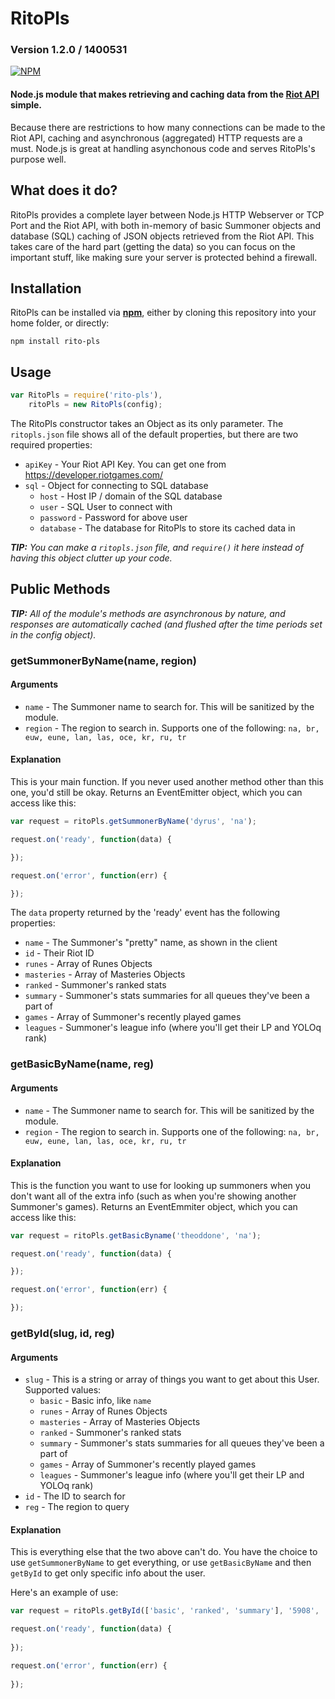 RitoPls
========

### Version 1.2.0 / 1400531

[![NPM](https://nodei.co/npm/rito-pls.png?downloads=true)](https://nodei.co/npm/rito-pls/)

#### Node.js module that makes retrieving and caching data from the [Riot API](https://developer.riotgames.com/) simple.

Because there are restrictions to how many connections can be made to the Riot API, caching and asynchronous (aggregated) HTTP requests are a must. Node.js is great at handling asynchonous code and serves RitoPls's purpose well.

## What does it do?

RitoPls provides a complete layer between Node.js HTTP Webserver or TCP Port and the Riot API, with both in-memory of basic Summoner objects and database (SQL) caching of JSON objects retrieved from the Riot API. This takes care of the hard part (getting the data) so you can focus on the important stuff, like making sure your server is protected behind a firewall.

## Installation

RitoPls can be installed via [**npm**](www.npmjs.org), either by cloning this repository into your home folder, or directly:

```
npm install rito-pls
```

## Usage

``` js
var RitoPls = require('rito-pls'),
	ritoPls = new RitoPls(config);
```

The RitoPls constructor takes an Object as its only parameter. The `ritopls.json` file shows all of the default properties, but there are two required properties:

* `apiKey` - Your Riot API Key. You can get one from https://developer.riotgames.com/
* `sql` - Object for connecting to SQL database
	* `host` - Host IP / domain of the SQL database
	* `user` - SQL User to connect with
	* `password` - Password for above user
	* `database` - The database for RitoPls to store its cached data in

_**TIP:** You can make a `ritopls.json` file, and `require()` it here instead of having this object clutter up your code._

## Public Methods

_**TIP:** All of the module's methods are asynchronous by nature, and responses are automatically cached (and flushed after the time periods set in the config object)._

### getSummonerByName(name, region)

#### Arguments

* `name` - The Summoner name to search for. This will be sanitized by the module.
* `region` - The region to search in. Supports one of the following: `na, br, euw, eune, lan, las, oce, kr, ru, tr`

#### Explanation

This is your main function. If you never used another method other than this one, you'd still be okay. Returns an EventEmitter object, which you can access like this:

``` js
var request = ritoPls.getSummonerByName('dyrus', 'na');

request.on('ready', function(data) {

});

request.on('error', function(err) {

});
```

The `data` property returned by the 'ready' event has the following properties:

* `name` - The Summoner's "pretty" name, as shown in the client
* `id` - Their Riot ID
* `runes` - Array of Runes Objects
* `masteries` - Array of Masteries Objects
* `ranked` - Summoner's ranked stats
* `summary` - Summoner's stats summaries for all queues they've been a part of
* `games` - Array of Summoner's recently played games
* `leagues` - Summoner's league info (where you'll get their LP and YOLOq rank)

### getBasicByName(name, reg)

#### Arguments

* `name` - The Summoner name to search for. This will be sanitized by the module.
* `region` - The region to search in. Supports one of the following: `na, br, euw, eune, lan, las, oce, kr, ru, tr`

#### Explanation

This is the function you want to use for looking up summoners when you don't want all of the extra info (such as when you're showing another Summoner's games). Returns an EventEmmiter object, which you can access like this:

``` js
var request = ritoPls.getBasicByname('theoddone', 'na');

request.on('ready', function(data) {

});

request.on('error', function(err) {

});
```

### getById(slug, id, reg)

#### Arguments

* `slug` - This is a string or array of things you want to get about this User. Supported values:
	* `basic` - Basic info, like `name`
	* `runes` - Array of Runes Objects
	* `masteries` - Array of Masteries Objects
	* `ranked` - Summoner's ranked stats
	* `summary` - Summoner's stats summaries for all queues they've been a part of
	* `games` - Array of Summoner's recently played games
	* `leagues` - Summoner's league info (where you'll get their LP and YOLOq rank)
* `id` - The ID to search for
* `reg` - The region to query

#### Explanation

This is everything else that the two above can't do. You have the choice to use `getSummonerByName` to get everything, or use `getBasicByName` and then `getById` to get only specific info about the user.

Here's an example of use:

``` js
var request = ritoPls.getById(['basic', 'ranked', 'summary'], '5908', 'na');

request.on('ready', function(data) {
	
});

request.on('error', function(err) {
	
});
```